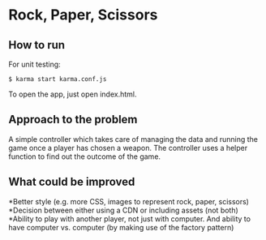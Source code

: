 # Rock, Paper, Scissors
## How to run

For unit testing:

    $ karma start karma.conf.js

To open the app, just open index.html.

## Approach to the problem

A simple controller which takes care of managing the data and running the game once a player has chosen a weapon. The controller uses a helper function to find out the outcome of the game.

## What could be improved

*Better style (e.g. more CSS, images to represent rock, paper, scissors)
*Decision between either using a CDN or including assets (not both)
*Ability to play with another player, not just with computer. And ability to have computer vs. computer (by making use of the factory pattern)
